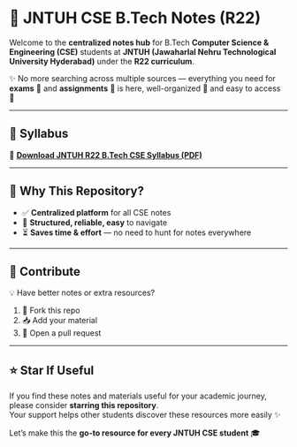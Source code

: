 # 📘 **JNTUH CSE B.Tech Notes (R22)**

Welcome to the **centralized notes hub** for B.Tech **Computer Science & Engineering (CSE)** students at **JNTUH (Jawaharlal Nehru Technological University Hyderabad)** under the **R22 curriculum**.  

✨ No more searching across multiple sources — everything you need for **exams** 📝 and **assignments** 📂 is here, well-organized 📑 and easy to access 🚀  

---

## 📑 Syllabus  
📌 [**Download JNTUH R22 B.Tech CSE Syllabus (PDF)**](https://github.com/sathhvik/Academic-Notes-JNTUH-CSE-R22/blob/main/R22B.Tech.CSECourseStructureSyllabus.pdf)

---

## 🌟 Why This Repository?  
- ✅ **Centralized platform** for all CSE notes  
- 📂 **Structured, reliable, easy** to navigate  
- ⏳ **Saves time & effort** — no need to hunt for notes everywhere  

---

## 🤝 Contribute  
💡 Have better notes or extra resources?  
1. 🍴 Fork this repo  
2. 📥 Add your material  
3. 🔀 Open a pull request  
  
---

## ⭐ Star If Useful  
If you find these notes and materials useful for your academic journey, please consider **starring this repository**.  
Your support helps other students discover these resources more easily ✨  

Let’s make this the **go-to resource for every JNTUH CSE student** 🎓

